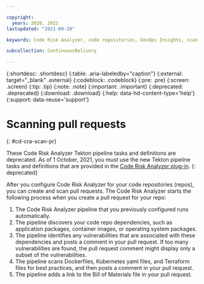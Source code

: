 ```yaml
---

copyright:
  years: 2020, 2021
lastupdated: "2021-09-28"

keywords: Code Risk Analyzer, code repositories, DevOps Insights, scan pull requests, Tekton pipelines

subcollection: ContinuousDelivery

---
```


{:shortdesc: .shortdesc}
{:table: .aria-labeledby="caption"}
{:external: target="_blank" .external}
{:codeblock: .codeblock}
{:pre: .pre}
{:screen: .screen}
{:tip: .tip}
{:note: .note}
{:important: .important}
{:deprecated: .deprecated}
{:download: .download}
{:help: data-hd-content-type='help'}
{:support: data-reuse='support'}

# Scanning pull requests
{: #cd-cra-scan-pr}

These Code Risk Analyzer Tekton pipeline tasks and definitions are deprecated. As of 1 October, 2021, you must use the new Tekton pipeline tasks and definitions that are provided in the [Code Risk Analyzer plug-in](/docs/code-risk-analyzer-cli-plugin).
{: deprecated}

After you configure Code Risk Analyzer for your code repositories (repos), you can create and scan pull requests. The Code Risk Analyzer starts the following process when you create a pull request for your repo:

1. The Code Risk Analyzer pipeline that you previously configured runs automatically.
1. The pipeline discovers your code repo dependencies, such as application packages, container images, or operating system packages.
1. The pipeline identifies any vulnerabilities that are associated with these dependencies and posts a comment in your pull request. If too many vulnerabilities are found, the pull request comment might display only a subset of the vulnerabilities.
1. The pipeline scans Dockerfiles, Kubernetes yaml files, and Terraform files for best practices, and then posts a comment in your pull request.
1. The pipeline adds a link to the Bill of Materials file in your pull request.
